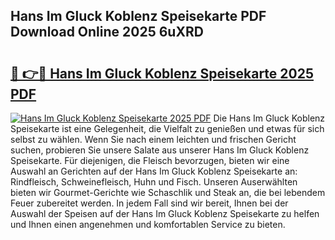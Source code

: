 ## Hans Im Gluck Koblenz Speisekarte PDF Download Online 2025 6uXRD

# <h2><a href="http://gc9m4mw.nevu.top/?p=Hans+Im+Gluck+Koblenz+Speisekarte">🔗 👉🔴 Hans Im Gluck Koblenz Speisekarte 2025 PDF</a></h2>

[![Hans Im Gluck Koblenz Speisekarte 2025 PDF](https://i.imgur.com/dBaPXMq.png)](http://gc9m4mw.nevu.top/?p=Hans+Im+Gluck+Koblenz+Speisekarte)
Die Hans Im Gluck Koblenz Speisekarte ist eine Gelegenheit, die Vielfalt zu genießen und etwas für sich selbst zu wählen. Wenn Sie nach einem leichten und frischen Gericht suchen, probieren Sie unsere Salate aus unserer Hans Im Gluck Koblenz Speisekarte. Für diejenigen, die Fleisch bevorzugen, bieten wir eine Auswahl an Gerichten auf der Hans Im Gluck Koblenz Speisekarte an: Rindfleisch, Schweinefleisch, Huhn und Fisch. Unseren Auserwählten bieten wir Gourmet-Gerichte wie Schaschlik und Steak an, die bei lebendem Feuer zubereitet werden. In jedem Fall sind wir bereit, Ihnen bei der Auswahl der Speisen auf der Hans Im Gluck Koblenz Speisekarte zu helfen und Ihnen einen angenehmen und komfortablen Service zu bieten.
